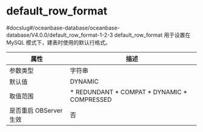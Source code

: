 default_row_format 
=======================================
#docslug#/oceanbase-database/oceanbase-database/V4.0.0/default_row_format-1-2-3
default_row_format 用于设置在 MySQL 模式下，建表时使用的默认行格式。


|      **属性**      |                                                                                                  **描述**                                                                                                   |
|------------------|-----------------------------------------------------------------------------------------------------------------------------------------------------------------------------------------------------------|
| 参数类型             | 字符串                                                                                                                                                                                                       |
| 默认值              | DYNAMIC                                                                                                                                                                                                   |
| 取值范围             | * REDUNDANT   * COMPAT   * DYNAMIC   * COMPRESSED    |
| 是否重启 OBServer 生效 | 否                                                                                                                                                                                                         |



